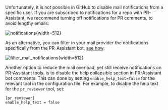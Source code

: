 
Unfortunately, it is not possible in GitHub to disable mail notifications from a specific user.
If you are subscribed to notifications for a repo with PR-Assistant, we recommend turning off notifications for PR comments, to avoid lengthy emails:

![notifications](https://khulnasoft.com/images/pr_assistant/notifications.png){width=512}

As an alternative, you can filter in your mail provider the notifications specifically from the PR-Assistant bot, [see how](https://www.quora.com/How-can-you-filter-emails-for-specific-people-in-Gmail#:~:text=On%20the%20Filters%20and%20Blocked,the%20body%20of%20the%20email).

![filter_mail_notifications](https://khulnasoft.com/images/pr_assistant/filter_mail_notifications.png){width=512}


Another option to reduce the mail overload, yet still receive notifications on PR-Assistant tools, is to disable the help collapsible section in PR-Assistant bot comments. 
This can done by setting `enable_help_text=false` for the relevant tool in the configuration file.
For example, to disable the help text for the `pr_reviewer` tool, set:
```
[pr_reviewer]
enable_help_text = false
```